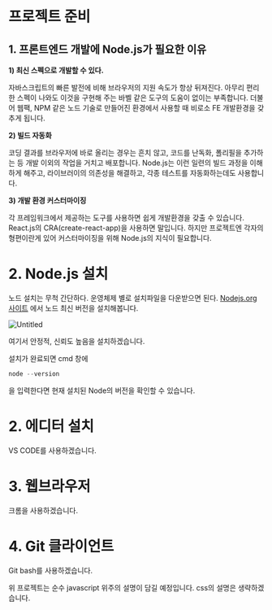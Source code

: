 # 프로젝트 준비

## 1. 프론트엔드 개발에 Node.js가 필요한 이유

**1) 최신 스펙으로 개발할 수 있다.**

자바스크립트의 빠른 발전에 비해 브라우저의 지원 속도가 항상 뒤져진다. 아무리 편리한 스펙이 나와도 이것을 구현해 주는 바벨 같은 도구의 도움이 없이는 부족합니다. 더불어 웹팩, NPM 같은 노드 기술로 만들어진 환경에서 사용할 때 비로소 FE 개발환경을 갖추게 됩니다.

**2) 빌드 자동화**

코딩 결과를 브라우저에 바로 올리는 경우는 흔치 않고, 코드를 난독화, 폴리필을 추가하는 등 개발 이외의 작업을 거치고 배포합니다. Node.js는 이런 일련의 빌드 과정을 이해하게 해주고, 라이브러이의 의존성을 해결하고, 각종 테스트를 자동화하는데도 사용합니다.

**3) 개발 환경 커스터마이징**

각 프레임워크에서 제공하는 도구를 사용하면 쉽게 개발환경을 갖출 수 있습니다.  React.js의 CRA(create-react-app)을 사용하면 말입니다. 하지만 프로젝트엔 각자의 형편이란게 있어 커스터마이징을 위해 Node.js의 지식이 필요합니다.

# 2. Node.js 설치

노드 설치는 무척 간단하다. 운영체제 별로 설치파일을 다운받으면 된다. [Nodejs.org 사이트](https://nodejs.org/ko/) 에서 노드 최신 버전을 설치해봅니다.

![Untitled](%E1%84%91%E1%85%B3%E1%84%85%E1%85%A9%E1%84%8C%E1%85%A6%E1%86%A8%E1%84%90%E1%85%B3%20%E1%84%8C%E1%85%AE%E1%86%AB%E1%84%87%E1%85%B5%20fba158d3548b4764806f15c4f150dc5f/Untitled.png)

여기서 안정적, 신뢰도 높음을 설치하겠습니다.

설치가 완료되면 cmd 창에

```jsx
node --version
```

을 입력한다면 현재 설치된 Node의 버전을 확인할 수 있습니다.

# 2. 에디터 설치

VS CODE를 사용하겠습니다.

# 3. 웹브라우저

크롬을 사용하겠습니다.

# 4. Git 클라이언트

Git bash를 사용하겠습니다.

위 프로젝트는 순수 javascript 위주의 설명이 담길 예정입니다. css의 설명은 생략하겠습니다.